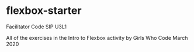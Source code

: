 # flexbox-starter
Facilitator Code
SIP U3L1 

All of the exercises in the Intro to Flexbox activity
by Girls Who Code
March 2020